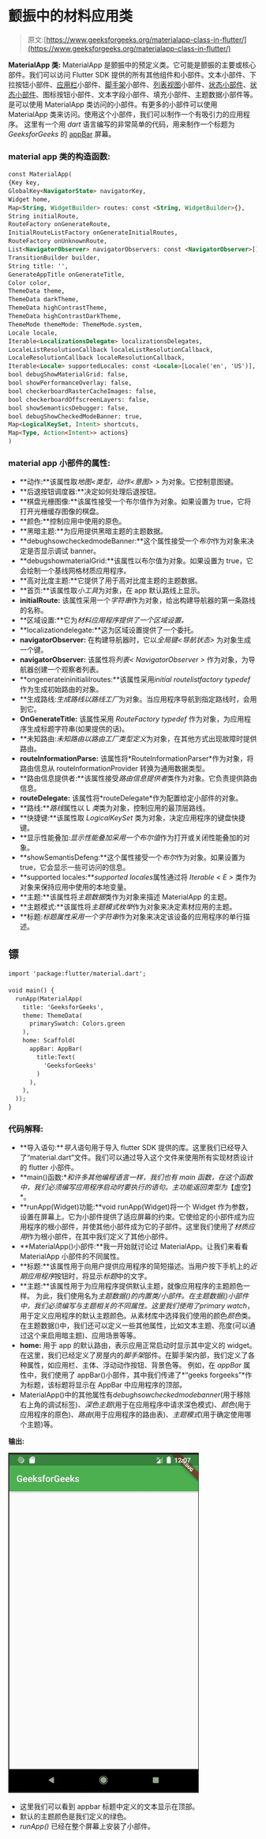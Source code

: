 # 颤振中的材料应用类

> 原文:[https://www.geeksforgeeks.org/materialapp-class-in-flutter/](https://www.geeksforgeeks.org/materialapp-class-in-flutter/)

**MaterialApp 类:** MaterialApp 是颤振中的预定义类。它可能是颤振的主要或核心部件。我们可以访问 Flutter SDK 提供的所有其他组件和小部件。文本小部件、下拉按钮小部件、[应用栏](https://www.geeksforgeeks.org/flutter-appbar-widget/)小部件、[脚手架](https://www.geeksforgeeks.org/scaffold-class-in-flutter-with-examples/)小部件、[列表视图](https://www.geeksforgeeks.org/listview-class-in-flutter/)小部件、[状态小部件](https://www.geeksforgeeks.org/flutter-stateful-vs-stateless-widgets/)、[状态小部件](https://www.geeksforgeeks.org/difference-between-stateless-and-stateful-widget-in-flutter/)、图标按钮小部件、文本字段小部件、填充小部件、主题数据小部件等。是可以使用 MaterialApp 类访问的小部件。有更多的小部件可以使用 MaterialApp 类来访问。使用这个小部件，我们可以制作一个有吸引力的应用程序。
这里有一个用 *dart* 语言编写的非常简单的代码，用来制作一个标题为 *GeeksforGeeks* 的 [appBar](https://www.geeksforgeeks.org/flutter-appbar-widget/) 屏幕。

### **material app 类的构造函数:**

```html
const MaterialApp(
{Key key,
GlobalKey<NavigatorState> navigatorKey,
Widget home,
Map<String, WidgetBuilder> routes: const <String, WidgetBuilder>{},
String initialRoute,
RouteFactory onGenerateRoute,
InitialRouteListFactory onGenerateInitialRoutes,
RouteFactory onUnknownRoute,
List<NavigatorObserver> navigatorObservers: const <NavigatorObserver>[],
TransitionBuilder builder,
String title: '',
GenerateAppTitle onGenerateTitle,
Color color,
ThemeData theme,
ThemeData darkTheme,
ThemeData highContrastTheme,
ThemeData highContrastDarkTheme,
ThemeMode themeMode: ThemeMode.system,
Locale locale,
Iterable<LocalizationsDelegate> localizationsDelegates,
LocaleListResolutionCallback localeListResolutionCallback,
LocaleResolutionCallback localeResolutionCallback,
Iterable<Locale> supportedLocales: const <Locale>[Locale('en', 'US')],
bool debugShowMaterialGrid: false,
bool showPerformanceOverlay: false,
bool checkerboardRasterCacheImages: false,
bool checkerboardOffscreenLayers: false,
bool showSemanticsDebugger: false,
bool debugShowCheckedModeBanner: true,
Map<LogicalKeySet, Intent> shortcuts,
Map<Type, Action<Intent>> actions}
)

```

### **material app 小部件的属性:**

*   **动作:**该属性取*地图<类型，动作<意图> >* 为对象。它控制意图键。
*   **后退按钮调度器:**决定如何处理后退按钮。
*   **棋盘光栅图像:**该属性接受一个布尔值作为对象。如果设置为 true，它将打开光栅缓存图像的棋盘。
*   **颜色:**控制应用中使用的原色。
*   **黑暗主题:**为应用提供黑暗主题的主题数据。
*   **debughsowcheckedmodeBanner:**这个属性接受一个*布尔*作为对象来决定是否显示调试 banner。
*   **debugshowmaterialGrid:**该属性以布尔值为对象。如果设置为 true，它会绘制一个基线网格材质应用程序。
*   **高对比度主题:**它提供了用于高对比度主题的主题数据。
*   **首页:**该属性取*小工具*为对象，在 app 默认路线上显示。
*   **initialRoute:** 该属性采用一个*字符串*作为对象，给出构建导航器的第一条路线的名称。
*   **区域设置:**它为*材料应用程序提供了一个区域设置。*
*   **localizationdelegate:**这为区域设置提供了一个委托。
*   **navigatorObserver:** 在构建导航器时，它以*全局键<导航状态>* 为对象生成一个键。
*   **navigatorObserver:** 该属性将*列表< NavigatorObserver >* 作为对象，为导航器创建一个观察者列表。
*   **ongenerateininitialilroutes:**该属性采用*initial routelistfactory typedef*作为生成初始路由的对象。
*   **生成路线:***生成路线*以*路线工厂*为对象。当应用程序导航到指定路线时，会用到它。
*   **OnGenerateTitle:** 该属性采用 *RouteFactory typedef* 作为对象，为应用程序生成标题字符串(如果提供的话)。
*   **未知路由:***未知路由*以*路由工厂类型定义*为对象，在其他方式出现故障时提供路由。
*   **routeInformationParse:** 该属性将*RouteInformationParser<T>*作为对象，将路由信息从 routeInformationProvider 转换为通用数据类型。
*   **路由信息提供者:**该属性接受*路由信息提供者*类作为对象。它负责提供路由信息。
*   **routeDelegate:** 该属性将*routeDelegate<T>*作为配置给定小部件的对象。
*   **路线:***路线*属性以 L *类*类为对象，控制应用的最顶层路线。
*   **快捷键:**该属性取 *LogicalKeySet* 类为对象，决定应用程序的键盘快捷键。
*   **显示性能叠加:***显示性能叠加*采用一个*布尔值*作为打开或关闭性能叠加的对象。
*   **showSemantisDefeng:**这个属性接受一个*布尔*作为对象。如果设置为 true，它会显示一些可访问的信息。
*   **supported locales:***supported locales*属性通过将 *Iterable < E >* 类作为对象来保持应用中使用的本地变量。
*   **主题:**该属性将*主题数据*类作为对象来描述 MaterialApp 的主题。
*   **主题模式:**该属性将*主题模式枚举*作为对象来决定素材应用的主题。
*   **标题:***标题*属性采用一个*字符串*作为对象来决定该设备的应用程序的单行描述。

## 镖

```html
import 'package:flutter/material.dart';

void main() {
  runApp(MaterialApp(
    title: 'GeeksforGeeks',
    theme: ThemeData(
      primarySwatch: Colors.green
    ),
    home: Scaffold(
      appBar: AppBar(
        title:Text(
          'GeeksforGeeks'
        )
      ),
    ),
  ));
}
```

### **代码解释:**

*   **导入语句:***导入*语句用于导入 flutter SDK 提供的库。这里我们已经导入了“material.dart”文件。我们可以通过导入这个文件来使用所有实现材质设计的 flutter 小部件。
*   **main()函数:**和许多其他编程语言一样，我们也有 main 函数，在这个函数中，我们必须编写应用程序启动时要执行的语句。主功能返回类型为*【虚空】*。
*   **runApp(Widget)功能:**void runApp(Widget)将一个 Widget 作为参数，设置在屏幕上。它为小部件提供了适应屏幕的约束。它使给定的小部件成为应用程序的根小部件，并使其他小部件成为它的子部件。这里我们使用了*材质应用*作为根小部件，在其中我们定义了其他小部件。
*   **MaterialApp()小部件:**我一开始就讨论过 MaterialApp。让我们来看看 MaterialApp 小部件的不同属性。
*   **标题:**该属性用于向用户提供应用程序的简短描述。当用户按下手机上的*近期应用程序*按钮时，将显示*标题*中的文字。
*   **主题:**该属性用于为应用程序提供默认主题，就像应用程序的主题颜色一样。
    为此，我们使用名为*主题数据()*的内置类/小部件。在*主题数据()*小部件中，我们必须编写与主题相关的不同属性。这里我们使用了*primary watch*，用于定义应用程序的默认主题颜色。从素材库中选择我们使用的颜色*颜色*类。在主题数据()中，我们还可以定义一些其他属性，比如文本主题、亮度(可以通过这个来启用暗主题)、应用场景等等。
*   **home:** 用于 app 的默认路由，表示应用正常启动时显示其中定义的 widget。在这里，我们已经定义了房屋内的*脚手架*部件。在脚手架内部，我们定义了各种属性，如应用栏、主体、浮动动作按钮、背景色等。
    例如，在 *appBar* 属性中，我们使用了 appBar()小部件，其中我们传递了*“geeks forgeeks”*作为标题，该标题将显示在 AppBar 中应用程序的顶部。
*   MaterialApp()中的其他属性有*debughsowcheckedmodebanner*(用于移除右上角的调试标签)、*深色主题*(用于在应用程序中请求深色模式)、*颜色*(用于应用程序的原色)、*路由*(用于应用程序的路由表)、*主题模式*(用于确定使用哪个主题)等。

**输出:**

![Implementation of above code](img/2c5b7b3488abb2797c8abe99db402603.png)

*   这里我们可以看到 appbar 标题中定义的文本显示在顶部。
*   默认的主题颜色是我们定义的绿色。
*   *runApp()* 已经在整个屏幕上安装了小部件。